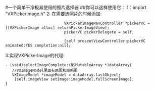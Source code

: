 #一个简单干净极易使用的照片选择器
##你可以这样使用它：
1：import "VXPickerImage.h"
2: 在需要选照片的时候添加:
```
                          VXPickerImageNavController *pickerVC = [[VXPickerImage alloc] returnPickerImageView];
                          pickerVC.pickerDelegate = self;
    
                          [self presentViewController:pickerVC animated:YES completion:nil];
```
3:实现VXPickerImage的代理:
```
- (void)selectImageComplete:(NSMutableArray *)dataArray{
   //VXImageModel里面有原图和缩略图
   VXImageModel *imageModel = dataArray.lastObject;
    [self.imageView setImage:imageModel.fullScreenImage];
}
```

